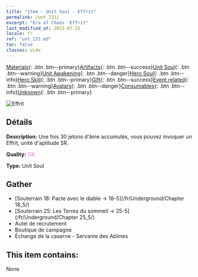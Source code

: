 ```yaml
---
title: "Item - Unit Soul - Effrit"
permalink: /unt_231/
excerpt: "Era of Chaos  Effrit"
last_modified_at: 2021-07-21
locale: fr
ref: "unt_231.md"
toc: false
classes: wide
---
```

 [Materials](/ItemsFR/){: .btn .btn--primary}[Artifacts](/ItemsFR/Artifacts/){: .btn .btn--success}[Unit Soul](/ItemsFR/UnitSoul/){: .btn .btn--warning}[Unit Awakening](/ItemsFR/UnitAwakening/){: .btn .btn--danger}[Hero Soul](/ItemsFR/HeroSoul/){: .btn .btn--info}[Hero Skill](/ItemsFR/HeroSkill/){: .btn .btn--primary}[Gift](/ItemsFR/Gift/){: .btn .btn--success}[Event related](/ItemsFR/Events/){: .btn .btn--warning}[Avatars](/ItemsFR/Avatars/){: .btn .btn--danger}[Consumables](/ItemsFR/Consumables/){: .btn .btn--info}[Unknown](/ItemsFR/Unknown/){: .btn .btn--primary}

 ![Effrit](/images/u/ti_liehuojingling.jpg)

## Détails
 **Description:** Une fois 30 jetons d'âme accumulés, vous pouvez invoquer un Effrit, unité d'aptitude SR.

 **Quality:** <span style="color: #DA70D6">OK</span>

 **Type:** Unit Soul

## Gather

*    [Souterrain 18: Pacte avec le diable -> 18-5](/fr/Underground/Chapter 18_5/) 
*    [Souterrain 25: Les Terres du sommeil -> 25-5](/fr/Underground/Chapter 25_5/) 
*    Autel de recrutement 
*    Boutique de campagne 
*    Échange de la caserne - Servante des Abîmes 

## This item contains:

  None

